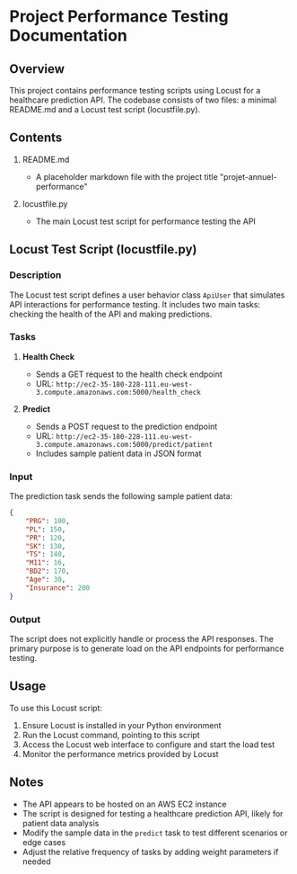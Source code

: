 
# Project Performance Testing Documentation

## Overview

This project contains performance testing scripts using Locust for a healthcare prediction API. The codebase consists of two files: a minimal README.md and a Locust test script (locustfile.py).

## Contents

1. README.md
   - A placeholder markdown file with the project title "projet-annuel-performance"

2. locustfile.py
   - The main Locust test script for performance testing the API

## Locust Test Script (locustfile.py)

### Description

The Locust test script defines a user behavior class `ApiUser` that simulates API interactions for performance testing. It includes two main tasks: checking the health of the API and making predictions.

### Tasks

1. **Health Check**
   - Sends a GET request to the health check endpoint
   - URL: `http://ec2-35-180-228-111.eu-west-3.compute.amazonaws.com:5000/health_check`

2. **Predict**
   - Sends a POST request to the prediction endpoint
   - URL: `http://ec2-35-180-228-111.eu-west-3.compute.amazonaws.com:5000/predict/patient`
   - Includes sample patient data in JSON format

### Input

The prediction task sends the following sample patient data:

```json
{
    "PRG": 100,
    "PL": 150,
    "PR": 120,
    "SK": 130,
    "TS": 140,
    "M11": 16,
    "BD2": 170,
    "Age": 30,
    "Insurance": 200
}
```

### Output

The script does not explicitly handle or process the API responses. The primary purpose is to generate load on the API endpoints for performance testing.

## Usage

To use this Locust script:

1. Ensure Locust is installed in your Python environment
2. Run the Locust command, pointing to this script
3. Access the Locust web interface to configure and start the load test
4. Monitor the performance metrics provided by Locust

## Notes

- The API appears to be hosted on an AWS EC2 instance
- The script is designed for testing a healthcare prediction API, likely for patient data analysis
- Modify the sample data in the `predict` task to test different scenarios or edge cases
- Adjust the relative frequency of tasks by adding weight parameters if needed
